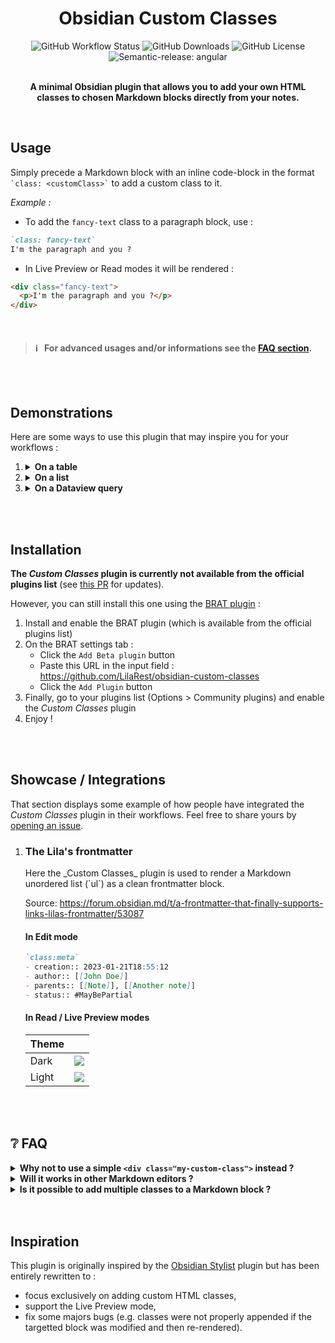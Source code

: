 <h1 align="center">Obsidian Custom Classes</h1>

<div align="center">
	<img alt="GitHub Workflow Status" src="https://img.shields.io/github/actions/workflow/status/LilaRest/obsidian-custom-classes/semantic-release.yml">
	<img alt="GitHub Downloads" src="https://img.shields.io/github/downloads/LilaRest/obsidian-custom-classes/total?color=%23ddccee">
	<img alt="GitHub License" src="https://img.shields.io/github/license/LilaRest/obsidian-custom-classes?color=%235588ff">
	<img alt="Semantic-release: angular" src="https://img.shields.io/badge/semantic--release-angular-e10079?logo=semantic-release)](https://github.com/semantic-release/semantic-release">
</div>

<br>

<p align="center"><b>A minimal Obsidian plugin that allows you to add your own HTML<br>classes to chosen Markdown blocks directly from your notes.</b></p>

<br>

## Usage
Simply precede a Markdown block with an inline code-block in the format <code>\`class: &lt;customClass&gt;\`</code> to add a custom class to it.

_Example :_
- To add the `fancy-text` class to a paragraph block, use :
```markdown
`class: fancy-text`
I'm the paragraph and you ?
```
- In Live Preview or Read modes it will be rendered :
```html
<div class="fancy-text">
  <p>I'm the paragraph and you ?</p>
</div>
```
<br>

> #### ℹ️ &nbsp; For advanced usages and/or informations see the [FAQ section](#FAQ).

<br>
<br>

## Demonstrations
Here are some ways to use this plugin that may inspire you for your workflows :

<ol>
<li>
<details>
  <summary><b>On a table</b></summary>

  ```md
  `class: mytable`
  | AAA | BBB | CCC |
  | --- | --- | --- |
  | 111 | 222 | 333 |
  ```
  
  In Live Preview or Read modes it will be rendered :
  ```html
  <div class="mytable">
    <table>
      <thead>
        <tr>
          <th>AAA</th>
          <th>BBB</th>
          <th>CCC</th>
        </tr>
      </thead>
      <tbody>
        <tr>
          <td>111</td>
          <td>222</td>
          <td>333</td>
        </tr>
      </tbody>
    </table>
  </div>  
  ```
  <br>
</details>
</li>
<li><details>
	<summary><b>On a list</b></summary>

  ```md
  `class: my-great-list`
  - First item
  - Second item
  - Third item
  ```
  
  In Live Preview or Read modes it will be rendered :
  ```html
  <div class="my-great-list">
    <ul>
      <li>First item</li>
      <li>Second item</li>
      <li>Third item</li>
    </ul>
  </div>
  ```
  <br>
</details>
</li>
<li>
<details>
  <summary><b>On a Dataview query</b></summary>

  ````md
  `class: my-dv-list`
  ```dataview
  LIST
  WHERE author
  ```
  ````
  
  In Live Preview or Read modes it will be rendered :
  ```html
  <div class="my-dv-list">
    <div class="block-language-dataview node-insert-event">
      <ul class="dataview list-view-ul">
        // The results of your query 
        // <li>...</li>
        // ...
      </ul>
    </div>
  </div>
  ```
  <br>
</details>
</li>
</ol>
  
<br>
<br>

## Installation
**The _Custom Classes_ plugin is currently not available from the official plugins list** (see [this PR](https://github.com/obsidianmd/obsidian-releases/pull/1576) for updates).

However, you can still install this one using the [BRAT plugin](https://github.com/TfTHacker/obsidian42-brat) :
1) Install and enable the BRAT plugin (which is available from the official plugins list)
2) On the BRAT settings tab :
   - Click the `Add Beta plugin` button
   - Paste this URL in the input field : https://github.com/LilaRest/obsidian-custom-classes
   - Click the `Add Plugin` button
3) Finally, go to your plugins list (Options > Community plugins) and enable the _Custom Classes_ plugin
4) Enjoy !

<br>
<br>

## Showcase / Integrations
That section displays some example of how people have integrated the _Custom Classes_ plugin in their workflows.
Feel free to share yours by [opening an issue](https://github.com/LilaRest/obsidian-custom-classes/issues/new).

<ol>
	<li><h3>The Lila's frontmatter</h3>
Here the _Custom Classes_ plugin is used to render a Markdown unordered list (`ul`) as a clean frontmatter block.

Source: https://forum.obsidian.md/t/a-frontmatter-that-finally-supports-links-lilas-frontmatter/53087
	
#### In Edit mode
```markdown
`class:meta`
- creation:: 2023-01-21T18:55:12
- author:: [[John Doe]]
- parents:: [[Note]], [[Another note]]
- status:: #MayBePartial
```
	
#### In Read / Live Preview modes
| Theme | |
| -- | -- |
| Dark | ![](https://forum.obsidian.md/uploads/default/original/3X/1/4/1418a3659b033fcf8d925105d6a3da3c6b9984fc.gif) |
| Light | ![](https://forum.obsidian.md/uploads/default/original/3X/3/5/35b209dfa79a2b3df13166e9ddd6d1b208480fca.gif) |

</li>
</ol>

<br>
<br>

## ❔ FAQ
<details>
  <summary><b>Why not to use a simple <code>&lt;div class="my-custom-class"&gt;</code> instead ?</b></summary>
  <blockquote align="center">
  <br>
    
  In Obsidian, wrapping a Markdown element in a `div` will break its render in Live Preview and Read modes, but will also makes links unclickable in Edit mode. Also writing HTML into your notes makes them less readable. This solution is therefore not viable.
    
  **Thanks to the _Custom Classes_ plugin you're able to add a custom classes to Markdown elements without breaking anything and using plain-markdown format !** :tada:
  </blockquote>
  <br>
</details>

<details>
  <summary><b>Will it works in other Markdown editors ?</b></summary>
  <blockquote align="center">
  <br>
    
  Since this plugin is exclusive to Obsidian, the custom classes will not be applied in other editors.
    
  However since the custom classes blocks (<code>\`class: ...\`</code>) are simple Markdown inline code-blocks, they will properly render as code blocks in other Markdown editors.
  </blockquote>
  <br>
</details>


<details>
  <summary><b>Is it possible to add multiple classes to a Markdown block ?</b></summary>
  <blockquote align="center">
  <br>
    
   Yes, just separate each class using a comma :
  ```markdown
  `class: first-class, second-class, third-one`
  I'm the paragraph and you ?
  ```
  
  In Live Preview or Read modes it will be rendered :
  ```html
  <div class="first-class second-class third-one">
    <p>I'm the paragraph and you ?</p>
  </div>
  ```
  </blockquote>
  <br>
</details>

<br>
<br>

## Inspiration
This plugin is originally inspired by the [Obsidian Stylist](https://github.com/ixth/obsidian-stylist) plugin but has been entirely rewritten to :
- focus exclusively on adding custom HTML classes,
- support the Live Preview mode,
- fix some majors bugs (e.g. classes were not properly appended if the targetted block was modified and then re-rendered).
